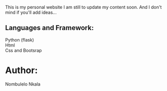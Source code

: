 This is my personal website
I am still to update my content soon. And I don't mind if you'll add ideas...

## Languages and Framework:
Python (flask)   
Html    
Css and Bootsrap

# Author:
Nombulelo Nkala
